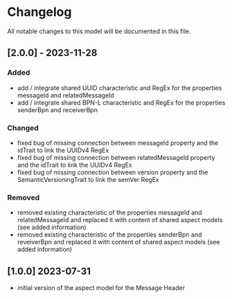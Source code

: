 # Changelog

All notable changes to this model will be documented in this file.

## [2.0.0] - 2023-11-28
### Added
- add / integrate shared UUID characteristic and RegEx for the properties messageId and relatedMessageId
- add / integrate shared BPN-L characteristic and RegEx for the properties senderBpn and receiverBpn

### Changed
- fixed bug of missing connection between messageId property and the idTrait to link the UUIDv4 RegEx
- fixed bug of missing connection between relatedMessageId property and the idTrait to link the UUIDv4 RegEx
- fixed bug of missing connection between version property and the SemanticVersioningTrait to link the semVer RegEx

### Removed
- removed existing characteristic of the properties messageId and relatedMessageId and replaced it with content of shared aspect models (see added information)
- removed existing characteristic of the properties senderBpn and reveiverBpn and replaced it with content of shared aspect models (see added information)

## [1.0.0] 2023-07-31

- initial version of the aspect model for the Message Header
